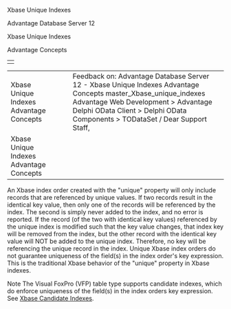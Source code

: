 Xbase Unique Indexes




Advantage Database Server 12  

Xbase Unique Indexes

Advantage Concepts

|  |
| --- |
|  |

|  |  |  |  |  |
| --- | --- | --- | --- | --- |
| Xbase Unique Indexes  Advantage Concepts |  |  | Feedback on: Advantage Database Server 12 - Xbase Unique Indexes Advantage Concepts master\_Xbase\_unique\_indexes Advantage Web Development > Advantage Delphi OData Client > Delphi OData Components > TODataSet / Dear Support Staff, |  |
| Xbase Unique Indexes  Advantage Concepts |  |  |  |  |

An Xbase index order created with the "unique" property will only include records that are referenced by unique values. If two records result in the identical key value, then only one of the records will be referenced by the index. The second is simply never added to the index, and no error is reported. If the record (of the two with identical key values) referenced by the unique index is modified such that the key value changes, that index key will be removed from the index, but the other record with the identical key value will NOT be added to the unique index. Therefore, no key will be referencing the unique record in the index. Unique Xbase index orders do not guarantee uniqueness of the field(s) in the index order's key expression. This is the traditional Xbase behavior of the "unique" property in Xbase indexes.

Note The Visual FoxPro (VFP) table type supports candidate indexes, which do enforce uniqueness of the field(s) in the index orders key expression. See [Xbase Candidate Indexes](master_xbase_candidate_indexes.htm).